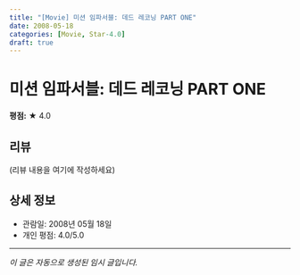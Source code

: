 ```yaml
---
title: "[Movie] 미션 임파서블: 데드 레코닝 PART ONE"
date: 2008-05-18
categories: [Movie, Star-4.0]
draft: true
---
```


# 미션 임파서블: 데드 레코닝 PART ONE

**평점:** ★ 4.0

## 리뷰

(리뷰 내용을 여기에 작성하세요)

## 상세 정보

- 관람일: 2008년 05월 18일
- 개인 평점: 4.0/5.0

---

*이 글은 자동으로 생성된 임시 글입니다.*
